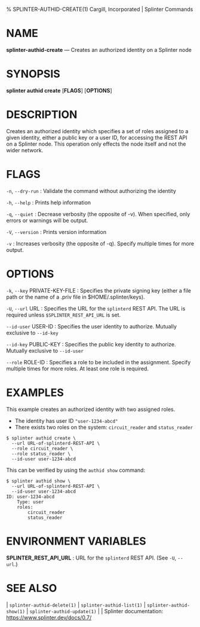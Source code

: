% SPLINTER-AUTHID-CREATE(1) Cargill, Incorporated | Splinter Commands
<!--
  Copyright 2018-2022 Cargill Incorporated
  Licensed under Creative Commons Attribution 4.0 International License
  https://creativecommons.org/licenses/by/4.0/
-->

NAME
====

**splinter-authid-create** — Creates an authorized identity on a Splinter node

SYNOPSIS
========
**splinter authid create** \[**FLAGS**\] \[**OPTIONS**\]

DESCRIPTION
===========
Creates an authorized identity which specifies a set of roles assigned to a
given identity, either a public key or a user ID, for accessing the REST API on
a Splinter node. This operation only effects the node itself and not the wider
network.

FLAGS
=====
`-n`, `--dry-run`
: Validate the command without authorizing the identity

`-h`, `--help`
: Prints help information

`-q`, `--quiet`
: Decrease verbosity (the opposite of -v). When specified, only errors or
  warnings will be output.

`-V`, `--version`
: Prints version information

`-v`
: Increases verbosity (the opposite of -q). Specify multiple times for more
  output.

OPTIONS
=======
`-k`, `--key` PRIVATE-KEY-FILE
: Specifies the private signing key (either a file path or the name of a
  .priv file in $HOME/.splinter/keys).

`-U`, `--url` URL
: Specifies the URL for the `splinterd` REST API. The URL is required unless
  `$SPLINTER_REST_API_URL` is set.

`--id-user` USER-ID
: Specifies the user identity to authorize. Mutually exclusive to `--id-key`

`--id-key` PUBLIC-KEY
: Specifies the public key identity to authorize. Mutually exclusive to
  `--id-user`

`--role` ROLE-ID
: Specifies a role to be included in the assignment. Specify multiple times for
  more roles. At least one role is required.

EXAMPLES
========
This example creates an authorized identity with two assigned roles.

* The identity has user ID `"user-1234-abcd"`
* There exists two roles on the system: `circuit_reader` and `status_reader`

```
$ splinter authid create \
  --url URL-of-splinterd-REST-API \
  --role circuit_reader \
  --role status_reader \
  --id-user user-1234-abcd
```

This can be verified by using the `authid show` command:

```
$ splinter authid show \
  --url URL-of-splinterd-REST-API \
  --id-user user-1234-abcd
ID: user-1234-abcd
    Type: user
    roles:
        circuit_reader
        status_reader
```

ENVIRONMENT VARIABLES
=====================
**SPLINTER_REST_API_URL**
: URL for the `splinterd` REST API. (See `-U`, `--url`.)

SEE ALSO
========
| `splinter-authid-delete(1)`
| `splinter-authid-list(1)`
| `splinter-authid-show(1)`
| `splinter-authid-update(1)`
|
| Splinter documentation: https://www.splinter.dev/docs/0.7/
